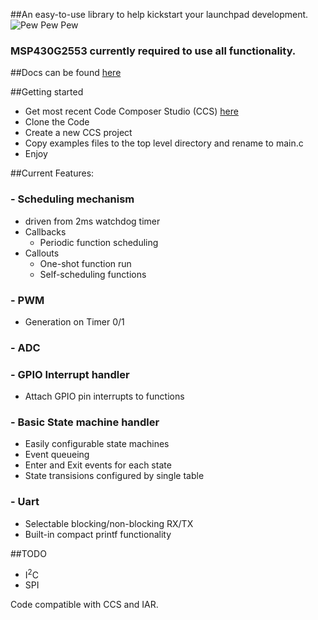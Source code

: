 ##An easy-to-use library to help kickstart your launchpad development.
![Pew Pew Pew](http://jotux.github.com/LaunchLib/logo.png)

### MSP430G2553 currently required to use all functionality.

##Docs can be found [here](http://jotux.github.com/LaunchLib/docs/index.html)

##Getting started

 - Get most recent Code Composer Studio (CCS) [here](http://processors.wiki.ti.com/index.php/Download_CCS)
 - Clone the Code
 - Create a new CCS project
 - Copy examples files to the top level directory and rename to main.c
 - Enjoy

##Current Features:
### - Scheduling mechanism
  - driven from 2ms watchdog timer
  - Callbacks
     - Periodic function scheduling
  - Callouts
     - One-shot function run
     - Self-scheduling functions

### - PWM
  - Generation on Timer 0/1

### - ADC

### - GPIO Interrupt handler
  - Attach GPIO pin interrupts to functions

### - Basic State machine handler
  - Easily configurable state machines
  - Event queueing
  - Enter and Exit events for each state
  - State transisions configured by single table

### - Uart
   - Selectable blocking/non-blocking RX/TX
   - Built-in compact printf functionality
 
##TODO
 - I<sup>2</sup>C
 - SPI

Code compatible with CCS and IAR.